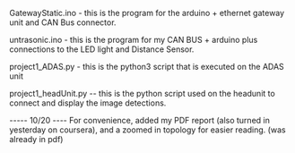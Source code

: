 GatewayStatic.ino   -  this is the program for the arduino + ethernet gateway unit and CAN Bus connector.

untrasonic.ino   - this is the program for my CAN BUS + arduino plus connections to the LED light and Distance Sensor.

project1_ADAS.py    -  this is the python3 script that is executed on the ADAS unit

project1_headUnit.py  -- this is the python script used on the headunit to connect and display the image detections.

----- 10/20 ---- 
For convenience, added my PDF report (also turned in yesterday on coursera), and a zoomed in topology for easier reading.  (was already in pdf)
